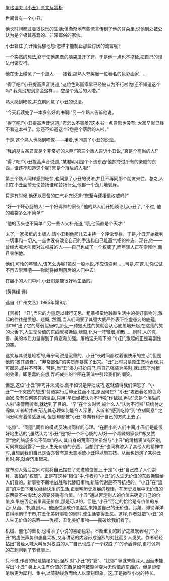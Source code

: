 [屠格涅夫《小丑》原文及赏析](https://www.vrrw.net/wx/15593.html)

世间曾有一个小丑。

他长时间都过着很快乐的生活;但渐渐地有些流言传到了他的耳朵里,说他到处被公认为是个极其愚蠢的、非常鄙俗的家伙。

小丑窘住了,开始忧郁地想:怎样才能制止那些讨厌的流言呢?

一个突然的想法,终于使他愚蠢的脑袋瓜开了窍。于是他一点也不拖延,把自己的想法付诸实行。

他在街上碰见了一个熟人——接着,那熟人夸奖起一位著名的色彩画家……

“得了吧!”小丑提高声音说道,“这位色彩画家早已经被认为不行啦!您还不知道这个吗? 我真没想到您会这样……您是个落后的人啦。”

熟人感到吃惊,并立刻同意了小丑的说法。

“今天我读完了一本多么好的书啊!”另一个熟人告诉他说。

“得了吧!”小丑提高声音说道,“您怎么不害羞?这本书一点意思也没有: 大家早就已经不看这本书了。您还不知道这个?您是个落后的人啦。”

于是,这个熟人也感到吃惊——接着,也同意了小丑的说法。

“我的朋友某君真是个非常好的人啊!”第三个熟人告诉小丑说,“真是个高尚的人!”

“得了吧!”小丑提高声音说道,“某君明明是个下流东西!他掠夺过所有的亲戚的东西。谁还不知道这个呢?您是个落后的人啦!”

第三个熟人同样感到吃惊,也同意了小丑的说法,并且不再同那个朋友来往。总之,人们在小丑面前无论赞扬谁和赞扬什么,他都一个劲儿地驳斥。

只是有时候,他还以责备的口气补充说道:“您至今还相信权威吗?”

“好一个坏心肠的人! 一个好毒辣的家伙!”他的熟人们开始谈论起小丑了, “不过, 他的脑袋多么不简单!”

“他的舌头也不简单!” 另一些人又补充道,“哦,他简直是个天才!”

末了,一家报纸的出版人,请小丑到他那儿去主持一个评论专栏。于是,小丑开始批判一切事和一切人,一点也没有改变自己的手法和自己趾高气扬的神态。现在,他——曾经大喊大叫反对过权威的人——自己也成了一个权威了,而年轻人正在崇拜他,而且害怕他。

他们,可怜的年轻人,该怎么办呢?虽然一般地说,不应该崇拜……可是,在这儿,你试试不再去崇拜吧——你就将掉到落后的人们中去!

在胆小的人们中间,小丑们是能很好地生活的。

(黄伟经 译)

选自《广州文艺》1985年第9期



【赏析】 “丑”,当它的力量足以肆行无忌、粗暴横蛮地践踏生活中的美好事物时,激起的往往是愤怒、悲慨; 然而,当人们洞察了其强大威严外表下空虚愚妄的底蕴,即“审”出了它的孱弱荒唐时,那么,一种毁灭性的笑就会从心底忽地升起,在跳荡的笑的火舌下,人生无价值的东西就被撕破,烧毁,化为一阵轻烟,消散……同时,人的真、善、美的本质力量得到了肯定和加强。屠格涅夫笔下的 “小丑”,激起的正是喜剧性的笑。

这笑与其说是轻松的,毋宁可说是沉重的。小丑“长时间都过着很快乐的生活”,但是他的“极其愚蠢”、“非常鄙俗”的实质却暴露了出来。“丑”此时只是原生态地表现,只可鄙恶,却并不可笑。可是,当“丑”竭力打扮自己,将自己强装为美时,就出现了滑稽的效果。即愚蠢的妄想,弄巧成拙的企图在表演中引起我们的嘲笑。

但是,这位“小丑”弄巧并未成拙,倒不如说是弄拙成巧,这就值得我们深思了. “小丑”“一个突然的想法”付诸实行后却无往而不胜,原因何在? “小丑”攻击著名的色彩画家,没有任何实在的理由,只用“早已经被认为不行啦”作依据,再以“您是个落后的人啦”来警醒听者,就达到了目的。“早”在什么时候,被什么人“认为不行啦”统统付之阙如,听者却并未究诘,其心理如何能令人深思。从听者“感到吃惊”到“立刻同意” 之间分明有着情感波澜, 但是却都被“小丑”导向有利于自己的方向上去了。

“吃惊”、“同意”,同样的模式反映出同样的心理。“在胆小的人们中间,小丑们是能很好地生活的”,虽然认为“小丑”是“好一个坏心肠的人!好一个毒辣的家伙!”却又赞赏“他的脑袋多么不简单”的人,其自身的荒唐可笑虽然与“小丑”的滑稽表演有区别,可同样是展露了一些人生无价值的东西。当想到“丑”也同样渗入了其他人的精神中时,当想到我们自己是否亦曾有意无意地使小丑得以施其技、从而也扮演了某种丑角时,笑,就会沉重起来。

宣布别人落后之同时就将自己摆在了先进的位置上,于是“小丑”自己成了人们崇拜、害怕的“权威”。正是在这种“错位”中,作者将“小丑”的人生无价值的东西撕毁给人们看的。新事物不断地战胜和代替旧事物,新陈代谢是不可抗拒的。“小丑”在“流言”的冲击下难以继续快乐的生活,正表明历史发展的规律。在历史发展中无价值的东西要不被淘汰,必须要装得有价值。“小丑”通过否定别人的价值来确定自己的价值,如果被否定者果真无价值,那是可以的。但是,“小丑”否定的恰恰是有价值的东西: 从画、书,直到人。他通过造成价值混乱来掩盖自己的无价值。污蔑、诽谤洋洋自得地徜徉于市,在丑化美好事物的同时,使生活变得丑恶。这样,作者就把“小丑”的人生无价值的东西——仇视、丑化美好事物——撕破给我们看了。

机械、僵化的重复,也增添了小说的喜剧色彩。不断重复的黔驴之技既表明了“小丑”的虚张声势和愚蠢呆板,又与讲话的内容形成强烈的对比而引人发笑。作者轻轻拈出“曾经大喊大叫反对权威的人”“自己也成了一个权威了”的矛盾悖谬,更将讽刺的芒刺刺到了节骨眼上。

只不过,作者的轻蔑情绪如此强烈,对“小丑”的“窘”、“忧郁” 等就未能深入,因而未能写出“小丑” 身上人生有价值的东西是如何被毁掉变为无价值的东西的。但是却使笔触更为犀利、集中,以简劲峻急而给人以深刻印象。这,正是微型小说的特长。

